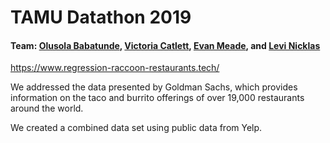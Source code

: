 # TAMU Datathon 2019
#### Team: [Olusola Babatunde](https://github.com/Solajr), [Victoria Catlett](https://github.com/vcatlett), [Evan Meade](https://github.com/Evan-Meade), and [Levi Nicklas](https://github.com/Levi-Nicklas)
https://www.regression-raccoon-restaurants.tech/

We addressed the data presented by Goldman Sachs, which provides information on the taco and burrito offerings of over 19,000 restaurants around the world. 

We created a combined data set using public data from Yelp. 
